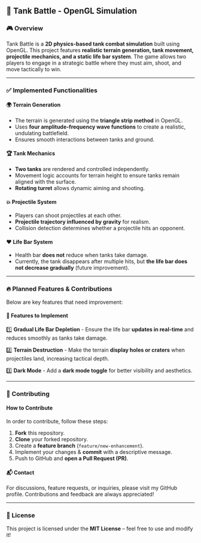 ## 🚀 Tank Battle - OpenGL Simulation

### 🎮 Overview
Tank Battle is a **2D physics-based tank combat simulation** built using OpenGL. This project features **realistic terrain generation, tank movement, projectile mechanics, and a static life bar system**. The game allows two players to engage in a strategic battle where they must aim, shoot, and move tactically to win.

---

### ✅ Implemented Functionalities

#### 🌍 Terrain Generation
- The terrain is generated using the **triangle strip method** in OpenGL.
- Uses **four amplitude-frequency wave functions** to create a realistic, undulating battlefield.
- Ensures smooth interactions between tanks and ground.

#### 🏆 Tank Mechanics
- **Two tanks** are rendered and controlled independently.
- Movement logic accounts for terrain height to ensure tanks remain aligned with the surface.
- **Rotating turret** allows dynamic aiming and shooting.

#### 💥 Projectile System
- Players can shoot projectiles at each other.
- **Projectile trajectory influenced by gravity** for realism.
- Collision detection determines whether a projectile hits an opponent.

#### ❤️ Life Bar System
- Health bar **does not** reduce when tanks take damage.
- Currently, the tank disappears after multiple hits, but **the life bar does not decrease gradually** (future improvement).

---

### 🔥 Planned Features & Contributions
Below are key features that need improvement:

#### 🔧 Features to Implement
1️⃣ **Gradual Life Bar Depletion** - Ensure the life bar **updates in real-time** and reduces smoothly as tanks take damage.

2️⃣ **Terrain Destruction** - Make the terrain **display holes or craters** when projectiles land, increasing tactical depth.

3️⃣ **Dark Mode** - Add a **dark mode toggle** for better visibility and aesthetics.

---

### 🤝 Contributing
#### How to Contribute
In order to contribute, follow these steps:
1. **Fork** this repository.
2. **Clone** your forked repository.
3. Create a **feature branch** (`feature/new-enhancement`).
4. Implement your changes & **commit** with a descriptive message.
5. Push to GitHub and **open a Pull Request (PR)**.

#### 📬 Contact
For discussions, feature requests, or inquiries, please visit my GitHub profile. Contributions and feedback are always appreciated!

---

### 📜 License
This project is licensed under the **MIT License** – feel free to use and modify it!
